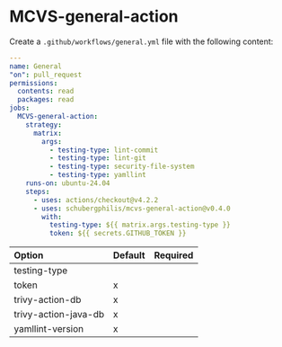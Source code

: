 # MCVS-general-action

Create a `.github/workflows/general.yml` file with the following content:

```yml
---
name: General
"on": pull_request
permissions:
  contents: read
  packages: read
jobs:
  MCVS-general-action:
    strategy:
      matrix:
        args:
          - testing-type: lint-commit
          - testing-type: lint-git
          - testing-type: security-file-system
          - testing-type: yamllint
    runs-on: ubuntu-24.04
    steps:
      - uses: actions/checkout@v4.2.2
      - uses: schubergphilis/mcvs-general-action@v0.4.0
        with:
          testing-type: ${{ matrix.args.testing-type }}
          token: ${{ secrets.GITHUB_TOKEN }}
```

| Option               | Default | Required |
| :------------------- | :------ | -------- |
| testing-type         |         |          |
| token                | x       |          |
| trivy-action-db      | x       |          |
| trivy-action-java-db | x       |          |
| yamllint-version     | x       |          |
